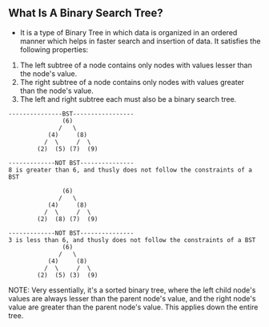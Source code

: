 ## What Is A Binary Search Tree?

- It is a type of Binary Tree in which data is organized in an ordered manner
  which helps in faster search and insertion of data. It satisfies the following
  properties:

1. The left subtree of a node contains only nodes with values lesser than the
   node's value.
2. The right subtree of a node contains only nodes with values greater than the
   node's value.
3. The left and right subtree each must also be a binary search tree.

```
---------------BST-----------------
               (6)
              /   \
           (4)     (8)
          /  \     /  \
        (2)  (5) (7)  (9)
```

```
-------------NOT BST---------------
8 is greater than 6, and thusly does not follow the constraints of a BST

               (6)
              /   \
           (4)     (8)
          /  \     /  \
        (2)  (8) (7)  (9)
```

```
-------------NOT BST---------------
3 is less than 6, and thusly does not follow the constraints of a BST
               (6)
              /   \
           (4)     (8)
          /  \     /  \
        (2)  (5) (3)  (9)
```

NOTE: Very essentially, it's a sorted binary tree, where the left child node's
values are always lesser than the parent node's value, and the right node's
value are greater than the parent node's value. This applies down the entire
tree.

```

```
